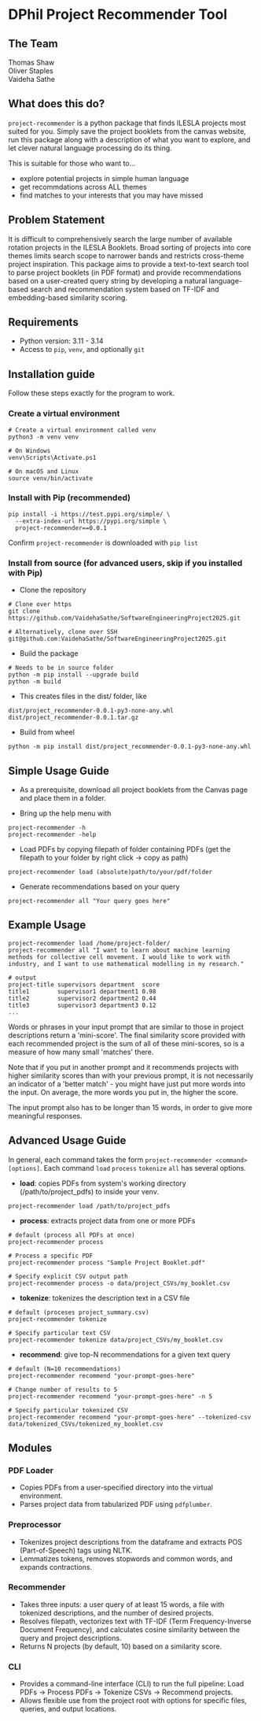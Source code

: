 # DPhil Project Recommender Tool 
## The Team
Thomas Shaw\
Oliver Staples\
Vaideha Sathe

## What does this do?
`project-recommender` is a python package that finds ILESLA projects most suited for you. Simply save the project booklets from the canvas website, run this package along with a description of what you want to explore, and let clever natural language processing do its thing. 

This is suitable for those who want to...
* explore potential projects in simple human language
* get recommdations across ALL themes
* find matches to your interests that you may have missed

## Problem Statement
It is difficult to comprehensively search the large number of available rotation projects in the ILESLA Booklets. Broad sorting of projects into core themes limits search scope to narrower bands and restricts cross-theme project inspiration. This package aims to provide a text-to-text search tool to parse project booklets (in PDF format) and provide recommendations based on a user-created query string by developing a natural language-based search and recommendation system based on TF-IDF and embedding-based similarity scoring.

## Requirements
* Python version: 3.11 - 3.14
* Access to `pip`, `venv`, and optionally `git`

## Installation guide
Follow these steps exactly for the program to work.
### Create a virtual environment
```
# Create a virtual environment called venv
python3 -m venv venv 

# On Windows
venv\Scripts\Activate.ps1

# On macOS and Linux
source venv/bin/activate
```

### Install with Pip (recommended)
```
pip install -i https://test.pypi.org/simple/ \
  --extra-index-url https://pypi.org/simple \
  project-recommender==0.0.1
```

Confirm `project-recommender` is downloaded with `pip list`
  
### Install from source (for advanced users, skip if you installed with Pip)
* Clone the repository 
```
# Clone over https
git clone https://github.com/VaidehaSathe/SoftwareEngineeringProject2025.git

# Alternatively, clone over SSH
git@github.com:VaidehaSathe/SoftwareEngineeringProject2025.git
```
* Build the package  
```
# Needs to be in source folder
python -m pip install --upgrade build
python -m build
```
* This creates files in the dist/ folder, like
```
dist/project_recommender-0.0.1-py3-none-any.whl
dist/project_recommender-0.0.1.tar.gz
```
* Build from wheel
```
python -m pip install dist/project_recommender-0.0.1-py3-none-any.whl
```

## Simple Usage Guide
* As a prerequisite, download all project booklets from the Canvas page and place them in a folder. 

* Bring up the help menu with 
```
project-recommender -h
project-recommender -help
```
* Load PDFs by copying filepath of folder containing PDFs (get the filepath to your folder by right click → copy as path)
```
project-recommender load (absolute)path/to/your/pdf/folder
```
* Generate recommendations based on your query
```
project-recommender all "Your query goes here"
```

## Example Usage
```
project-recommender load /home/project-folder/
project-recommender all "I want to learn about machine learning methods for collective cell movement. I would like to work with industry, and I want to use mathematical modelling in my research."

# output
project-title supervisors department  score
title1        supervisor1 department1 0.98
title2        supervisor2 department2 0.44
title3        supervisor3 department3 0.12
...
```
Words or phrases in your input prompt that are similar to those in project descriptions return a 'mini-score'. The final similarity score provided with each recommended project is the sum of all of these mini-scores, so is a measure of how many small 'matches' there.

Note that if you put in another prompt and it recommends projects with higher similarity scores than with your previous prompt, it is not necessarily an indicator of a 'better match' - you might have just put more words into the input. On average, the more words you put in, the higher the score.

The input prompt also has to be longer than 15 words, in order to give more meaningful responses.


## Advanced Usage Guide
In general, each command takes the form `project-recommender <command> [options]`. Each command `load` `process` `tokenize` `all` has several options.

* **load**: copies PDFs from system's working directory (/path/to/project_pdfs) to inside your venv.
```
project-recommender load /path/to/project_pdfs
```

* **process**: extracts project data from one or more PDFs
```
# default (process all PDFs at once)
project-recommender process

# Process a specific PDF
project-recommender process "Sample Project Booklet.pdf"

# Specify explicit CSV output path
project-recommender process -o data/project_CSVs/my_booklet.csv
```

* **tokenize**: tokenizes the description text in a CSV file
```
# default (proceses project_summary.csv)
project-recommender tokenize

# Specify particular text CSV
project-recommender tokenize data/project_CSVs/my_booklet.csv
```

* **recommend**: give top-N recommendations for a given text query
```
# default (N=10 recommendations)
project-recommender recommend "your-prompt-goes-here"

# Change number of results to 5
project-recommender recommend "your-prompt-goes-here" -n 5

# Specify particular tokenized CSV
project-recommender recommend "your-prompt-goes-here" --tokenized-csv data/tokenized_CSVs/tokenized_my_booklet.csv
```

## Modules
### PDF Loader
* Copies PDFs from a user-specified directory into the virtual environment.
* Parses project data from tabularized PDF using `pdfplumber`.

### Preprocessor
* Tokenizes project descriptions from the dataframe and extracts POS (Part-of-Speech) tags using NLTK.
* Lemmatizes tokens, removes stopwords and common words, and expands contractions.

### Recommender
* Takes three inputs: a user query of at least 15 words, a file with tokenized descriptions, and the number of desired projects.
* Resolves filepath, vectorizes text with TF-IDF (Term Frequency-Inverse Document Frequency), and calculates cosine similarity between the query and project descriptions.
* Returns N projects (by default, 10) based on a similarity score.

### CLI
* Provides a command-line interface (CLI) to run the full pipeline: Load PDFs → Process PDFs → Tokenize CSVs → Recommend projects.
* Allows flexible use from the project root with options for specific files, queries, and output locations.
